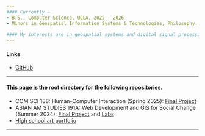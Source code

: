 ```yaml
---
#### Currently —
- B.S., Computer Science, UCLA, 2022 - 2026
- Minors in Geospatial Information Systems & Technologies, Philosophy.
  
#### My interests are in geospatial systems and digital signal processing.
---
```

#### Links
- [GitHub](https://github.com/zhamic7)
---
#### This page is the root directory for the following repositories.
- COM SCI 188: Human-Computer Interaction (Spring 2025): [Final Project](https://github.com/zhamic7/git-plans)
- ASIAN AM STUDIES 191A: Web Development and GIS for Social Change (Summer 2024): [Final Project](https://zhamic7.github.io/aa191a-su24/) and [Labs](https://zhamic7.github.io/aa191a-labs/)
- [High school art portfolio](https://zhamic7.github.io/art-portfolio/)
---

